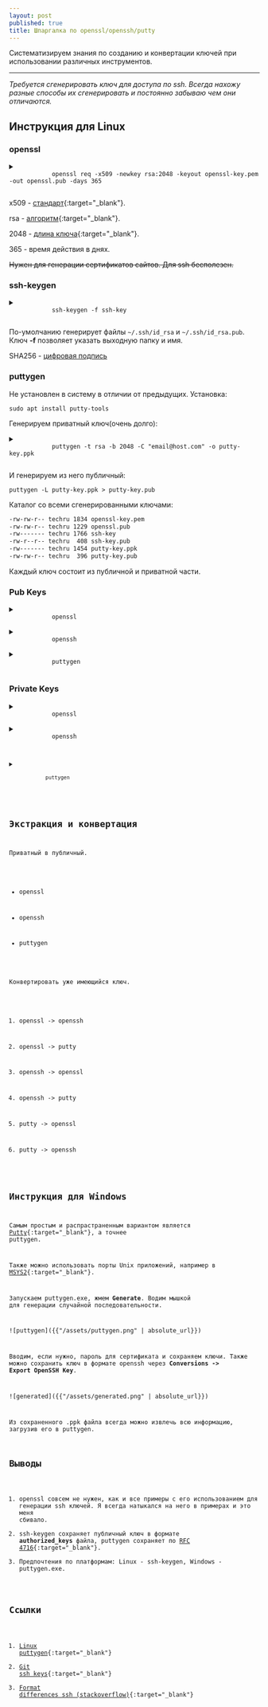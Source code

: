 ```yaml
---
layout: post
published: true
title: Шпаргалка по openssl/openssh/putty
---
```


Систематизируем знания по созданию и конвертации ключей при использовании различных инструментов.

------
*Требуется сгенерировать ключ для доступа по ssh. Всегда нахожу разные способы их сгенерировать и постоянно забываю чем они отличаются.*

## Инструкция для Linux

### openssl

<details>
    <summary>
        <code class="highlighter-rouge">
            openssl req -x509 -newkey rsa:2048 -keyout openssl-key.pem -out openssl.pub -days 365
        </code>
    </summary>
    <pre class="highlight">
        <code>
            Generating a 2048 bit RSA private key...............+++
            ..........................................+++
            writing new private key to 'openssl-key.pem'
            Enter PEM pass phrase:
            Verifying - Enter PEM pass phrase:
            -----
            You are about to be asked to enter information that will be incorporated
            into your certificate request.What you are about to enter is what is called a Distinguished Name or a DN.There are quite a few fields but you can leave some blankFor some fields there will be a default value,
            If you enter '.', the field will be left blank.
            -----
            Country Name (2 letter code) [AU]:
            State or Province Name (full name) [Some-State]:
            Locality Name (eg, city) []:
            Organization Name (eg, company) [Internet Widgits Pty Ltd]:
            Organizational Unit Name (eg, section) []:
            Common Name (e.g. server FQDN or YOUR name) []:
            Email Address []:
        </code>
    </pre>
</details>

x509 - [стандарт](https://ru.wikipedia.org/wiki/X.509){:target="_blank"}.

rsa - [алгоритм](https://ru.wikipedia.org/wiki/RSA){:target="_blank"}.

2048 - [длина ключа](https://ru.wikipedia.org/wiki/Ключ_(криптография)){:target="_blank"}.

365 - время действия в днях.

~~Нужен для генерации сертификатов сайтов. Для ssh бесполезен.~~

### ssh-keygen

<details>
    <summary>
        <code class="highlighter-rouge">
            ssh-keygen -f ssh-key
        </code>
    </summary>
    <pre class="highlight">
        <code>
            Enter passphrase (empty for no passphrase):
            Enter same passphrase again:
            Your identification has been saved in ./ssh-key.
            Your public key has been saved in ./ssh-key.pub.
            The key fingerprint is:
            SHA256:Aexx4t1BfpFvMkPaOrhBPjt7n7qkNHh6clfkm53eEpg techru@techru-GA-770TA-UD3
            The key's randomart image is:
            +---[RSA 2048]----+
            |     ..  .. ..   |
            |      +.... o.   |
            |     o =...=..   |
            |      o o.o.* o  |
            |       oS. + B   |
            |       .= o E .  |
            |      . +=.o + o |
            |      .+*+o o.+. |
            |      .+o=o+o....|
            +----[SHA256]-----+
        </code>
    </pre>
</details>

По-умолчанию генерирует файлы `~/.ssh/id_rsa` и `~/.ssh/id_rsa.pub`. Ключ **-f** позволяет указать выходную папку и имя.

SHA256 - [цифровая подпись](https://ru.wikipedia.org/wiki/SHA-2)

### puttygen

Не установлен в систему в отличии от предыдущих. Установка:

```sudo apt install putty-tools```

Генерируем приватный ключ(очень долго):

<details>
    <summary>
        <code class="highlighter-rouge">
            puttygen -t rsa -b 2048 -C "email@host.com" -o putty-key.ppk
        </code>
    </summary>
    <pre class="highlight">
        <code>
            ++++++++++++++++++++++++++++++++++
            ++++
            +++++
            Enter passphrase to save key:
            Re-enter passphrase to verify:
        </code>
    </pre>
</details>

И генерируем из него публичный:

`puttygen -L putty-key.ppk > putty-key.pub`

Каталог со всеми сгенерированными ключами:

```bash
-rw-rw-r-- techru 1834 openssl-key.pem
-rw-rw-r-- techru 1229 openssl.pub
-rw------- techru 1766 ssh-key
-rw-r--r-- techru  408 ssh-key.pub
-rw------- techru 1454 putty-key.ppk
-rw-rw-r-- techru  396 putty-key.pub
```

Каждый ключ состоит из публичной и приватной части.

### Pub Keys
<details>
    <summary>
        <code class="highlighter-rouge">
            openssl
        </code>
    </summary>
    <pre class="highlight">
        <code>
            -----BEGIN CERTIFICATE-----
            MIIDXTCCAkWgAwIBAgIJAOLR38z/XBbcMA0GCSqGSIb3DQEBCwUAMEUxCzAJBgNV
            BAYTAkFVMRMwEQYDVQQIDApTb21lLVN0YXRlMSEwHwYDVQQKDBhJbnRlcm5ldCBX
            aWRnaXRzIFB0eSBMdGQwHhcNMTgwMzI3MTAzMzAwWhcNMTkwMzI3MTAzMzAwWjBF
            MQswCQYDVQQGEwJBVTETMBEGA1UECAwKU29tZS1TdGF0ZTEhMB8GA1UECgwYSW50
            ZXJuZXQgV2lkZ2l0cyBQdHkgTHRkMIIBIjANBgkqhkiG9w0BAQEFAAOCAQ8AMIIB
            CgKCAQEAx6QribExQCj56L5ME6hhZat60DehQ+3v4/84d8/9yPbVBdQm6/DMIk0g
            vpToGxqgZHbL2LuFpu8oF7Z2W+BExWwpZ6uLpahFVQ7WapNJDs2y8LwLQ9eB/HID
            IlTiafW31vG/RTz8mrRJDBj6D1tDEKCXO0ioOi1WW7hxsZjts6nzDOGordubmlpg
            CT6eR1t4/kQbFE6kvq0fqWHd81jFMhCoCok65o2Vc2GbFf4ol+/EcHbXVXVUOuu5
            MxKWcNkcd0QQqCZWddUIPTbHlCCHJRDlovBZ62cMcEMAGujH1u0CXu8RAlZfCBpO
            8DB8AhuLxXbTlPhkAyeTDwG/DJpD3QIDAQABo1AwTjAdBgNVHQ4EFgQUsrXkYnag
            ioktq8uY3FzCASCbFSUwHwYDVR0jBBgwFoAUsrXkYnagioktq8uY3FzCASCbFSUw
            DAYDVR0TBAUwAwEB/zANBgkqhkiG9w0BAQsFAAOCAQEAJNsV75qsLTN5lFjevUTm
            q4BCvvY89t7l1ck0CuCws/JIP5F/Hp6rjthf50HQZaLyv6q058KUsA1jfU9/yo1O
            O4qLl+tNCLUGn6h/ielMf3yuPGToMn9FlFIoMv/LPBAKC4JRG3ftxnC3AKFaDATU
            tg3/IgKC6H6+TnCG65wGHXO0oS6ke8VD/uOQ4B5uzShOLqUdDXIMrcpcO7UcyeNv
            ZhrkN90LnVi5FVFo58h1TUpoapkfTr72UQ+DcF4Oj2GvHSuMT5OnBZEvu/U1tUGs
            jCxx+JzumByKk59sXUd1/8QDBZNPRlEuAlpb5Gz6pwXq1r5Ru5+1Tqscxkb3jTne
            SA==
            -----END CERTIFICATE-----
        </code>
    </pre>
</details>

<details>
    <summary>
        <code class="highlighter-rouge">
            openssh
        </code>
    </summary>
    <pre class="highlight">
        <code>
            ssh-rsa AAAAB3NzaC1yc2EAAAADAQABAAABAQC4vf1NReESnbYBW7OSKQgE4WI6ZLoKXhQNfcC+eHxmFXXv8E8wYB/0KaKG9yhouDeX+uFeM6XA09lhF8Ju6B8AGsB+ZAc8hQyEHm8ryywAJ+CQAadcpy0w1gf43yLPnUwKhn59WagFMM+Wj60k2jOFAPxnXBqQINkLqqWwUx8otqPgWFOZ5fLt55aT6BjupoUqFZeeeooKH/B+W7GrEteqgjalAVTuRPwCmHfFlINjGweqEbK5vsPzBikrUoO0MuYV9Sj3Vv/XBE96RWz1qrxzLrSrC44+ZsTKgskYuxLs7OBo1ywm+0PHvfty0u9HccIm9mJ7LxKj5xcDmknMCTpb TECHRUMAIN@TECHRUMAIN-PC
        </code>
    </pre>
</details>

<details>
    <summary>
        <code class="highlighter-rouge">
            puttygen
        </code>
    </summary>
    <pre class="highlight">
        <code>
            ---- BEGIN SSH2 PUBLIC KEY ----
            Comment: "rsa-key-20180326"
            AAAAB3NzaC1yc2EAAAABJQAAAQEA50+HtIazHOMaAcL6mxy/6uewc2SYGt1EMRAQ
            1J70l7PXyJbmKEjqfCh4EuFWAT6bCz3X01JIaoQXpZXTziPkGvKi4GEdTsELBbHm
            xyuCnfidkBf/OryGGmKkR6xkeNZXlx2Cn3pw/p63ApJ0k2f7xg7cJgWZUElBQMsr
            nTsEWvjwUZg/IfIFQEnDRgrBBsr50Rp5EsZiDsYmXCtY6of8G31EUag3FNMeL7nm
            mCKVwbe7w8+G9P1WPEIDuYPQyEe1vMZBgV/YnLWSEOgYhH1UpeH517s+H89tFj14
            KzUcJPsv362bhbAYCJHwXZ+WW3Vlbi7+bmPc2PnTAR4Hi9EoyQ==
            ---- END SSH2 PUBLIC KEY ----
        </code>
    </pre>
</details>

### Private Keys
<details>
    <summary>
        <code class="highlighter-rouge">
            openssl
        </code>
    </summary>
    <pre class="highlight">
        <code>
            -----BEGIN ENCRYPTED PRIVATE KEY-----
            MIIFDjBABgkqhkiG9w0BBQ0wMzAbBgkqhkiG9w0BBQwwDgQI0RCKc9hI0wMCAggA
            MBQGCCqGSIb3DQMHBAgViWCmkUP9LgSCBMgBoAfNCPp6XTsiYuIKZ3RguA2ac2cT
            qu8m+Hp7POhGQw8tiOY1RbwYWQd88tlWPrwolIjrFramUA9JeVwVkXeiLxZYt/QE
            Haj2Gh67zhBhgLT5lY+Iej/Rh4fhhzaINmm8Pg4kRghWLpBw5w+hx5aOkxONx9YU
            PHJK4qYG/zkMgM9YVDG020ELh78HGGVek3zH5HWboPgmMpYv+JL0GWR4+UW4P2ag
            tNfGRFsUaSuAncHF60zOMtkSgTw5uQqeURWwcRfwof+pnpJXvNmbPcMblEiPEB8y
            StVJIhMf6OblYPRkLFowlNbF0yGQ2dcILJR+j3Lp3VBbbMGNLwtcTqQQkpHP+Du6
            RA2FH8hCkJtPh67sooCitcoTCSQUCIHH7th9xyxjaP4GFJLyr1RpTDea0q6/jUno
            7Qyn/uG0cUviP8W2dU/+BW7X9g5D6BTJFrhS9mq32/nzQYpUSlBZQGTQcYXwRw4L
            se6WkKWVKYGJzqJY8qkGxGrTIfHzBXGb3RFEA32OGVyEExOW3O5/gXPVGpu0jmq5
            XiGXS+G0qFYo8eOoEHQX4TYrArL9MbCvQVAudOp8dAdtEtM3kEUcBUGB0w6HRT2A
            a/+RaWO7K1BnYQOyEN3OPHUr6kIPk9r6vfrnM7qopDYaMsNr1enK0mkY98eET0OV
            ii9qxKBq/61aKiv4nR7xwCGm24iwrIL1CV2tmsj0B1TInICTuAWyFGzFI+yBy7ft
            mJ5bO7tN+zQvMzlcIqhxuAc+QU/UKBgaqKE+AR6LpzxkAzJbPIZUlSXLdqSNx1xQ
            M7aauaLUYbaTKYngIk2tfyz7ltUGASNNAGN1rSoXnoIED0AtKhZBVmiFVBwcbN4V
            wMB6/i2/BhbTJ6aiky7RsfNiohMCFUulLEPaCeV2F2caBcRzf7umcDYSCxk025NS
            IjTPLGakkFTOQpVzus9e3CkOXC+f0JjZYsBUUEqtEVm+4VIny73zhOyCCS5NqrsP
            j85mf5fV0C8t+qN8xXTT9vMVU8RBMZxeBYAalM3Hgflr5pRhVcbrX2NPoRYJ7KVp
            xnw8IrM+ZFnabhO8kxjJESSgiXUMPD2mGy2SobDPHCgPNnS0kqrhXdvPL/IP23js
            5l4vcmOzOOHyXCwgXjOuvryjFx7V1RjeTHeEEv2n1ss7pQBKX6hL3NzKTaH9EXQK
            fzJYd73ZERgntBqBWKdzQuOMTF4W9+MNpD6uw7eytnMD7NegTCri/TWHnHy8vbfp
            VyDANTu9eXjeL0jlAVypDF7nz2MEosv+08MHBVndQAdwJQQAzoNMspZ8GFJ/FmjJ
            SEwUHLzUtTpZdWTmOmhB/iMpE6mDV16UwKuSBkJwJHX3IzJRunaQaWrkoAPloc5F
            utjcJSckKBngwoy8b+zrm3/Tphrtc/xf0KSUYVaMagLnJ32sjQ7wmIw72CpYBCwl
            wuzIAFlUI7fta0r0KG7UN/CuPx6P8ITIER145c/RhE0E0YvBfZHRRap285wUcKEm
            bvxDsGhhmFzXhhpSeqd+2LTTHbdBwDAJpWRubp4qJEJDhmXQxvu8tuCfHpgqGdAa
            e5YUwh8qDd9UjQOCstjjuDHIW3BZXfplPBdcvkCsNjYKNwoWbIBZWzwzrcT/t9fC
            81c=
            -----END ENCRYPTED PRIVATE KEY-----
        </code>
    </pre>
</details>

<details>
    <summary>
        <code class="highlighter-rouge">
            openssh
        </code>
    </summary>
    <pre class="highlight">
        <code>
            -----BEGIN RSA PRIVATE KEY-----
            Proc-Type: 4,ENCRYPTED
            DEK-Info: AES-128-CBC,995042B2BD09CBF0EEFB8880F3A26548

            FZ/uxWAb58oEjXdbBvYSUwUgpITYxHdhiStyM531MVyV59xyBCZWm2b5lGRPyMTi
            4tySmqTkALa4Ql3x0/pXb7JECfhEM+QhdWrQIcVu/lNNq+hWRORS1D3qL6g7acrE
            bTc/UnTu1CuVzYchASKDpYFVnP1vkuxmqWs3Q3v73JBi2nN99QxAtSLa8icAlPyD
            b72s8FIKB0TvRveguf4IAek2In2snpjuOZGJvpXkRfmEk3T+gGPCS2ylXIjVfCFD
            Z/vulucNRkXpTQbl70D/1GOILb4oG93dVRhLPAAcvRTCuTtQXsUOijOw5cN/ruF2
            2sgjbC5j7gEcUabf62RR9mV4KCT4lFwaDJJVS1q5SGl/W0ie+sSinrh1U/Zq58gR
            IbjYcibCTm/OyAbXZxT5l+R0G83PLva/dKI0bjx/lTmuFCGlLZ1VxUQHKWSkVSfr
            dP125mN/lCJYYh3bPFgnyNrunr1f+roQdwpLB3kMh7CdMZc/jL/gKdwEfmegtBlV
            fm/GhEQhjlDdeJIoLuu45cmqJgv8jTdDHRwZiJE4ovxP1ak+/aGuTnP7KuOlRLD8
            d7Oex8AWDLuE/jt9WorKmObgi/xoWWxPvsB4LbMjoRSbKC5aJdVRRzST6UU5AubZ
            nqJTfCQkFagft7yRgH4v4keA1Q6qhpBLApPObqSmat010C+FKuQKS0KvV5wlPxbX
            QVJvE4yat4fB5Ght4XbL9Cn4BR4TSWn1Dhlgy+zFzknfV9Zyx8bkbmERtdKrHT4G
            QN5Ch1LJOZ0jqrAu2zR+vi13NbghXrJd2I50BMWv1+Cu3K+GTnhysJ2WpiC6UnlO
            8n3ggtshu593VqvvCggMA8Uh1T0eVvQ8b4x+uQq8V1urhj4Tc+XZS18VBlLQXf6d
            6hpxyvMkw97PvaIdmmmwn1rDlYH25Z1sKMCCCrAmLUiukRsVwFUOYpkRu7kjR4jo
            rxBvBUgLvBvIY2NOpPnRkFvZRSyQYpW3rI/YF6bVWUU3mz7XJPwZHb9De29giL92
            h1JQycgO/8ItyXzIDIuHaSKibM5EIkIQDwHbC9jDxIb4lhoz54A5mZHVyHe+1tnU
            N2Tpj4lj2Vbyux5h9AuPd8Z8DOzVpTuMVirO9/EIkhCzBF8zpVqHkvzR5qfuY1iO
            LPE/tBm3jx756/kGSYnN1CwZPf3V96dVQzsgPkXSlPiz6ClDg3fmd+zqyCBI8PcA
            B/kxnjVhcfxPSZcmgwy6yVqvqIW+EDPycDeExuxtci/siP+/o+KMs/C6UH9PwFHe
            T5l3CJ3BbfZIEzhWhNzTVAyetWPwXjaUAEXUN+liRJv0qdGXOatXP//4KxuKjCRV
            CsjED8QuMLlALZbBM0hy9w+Ms4fbANB2AmJPoRmgXIUURAD7s3gjLlCyfpMo75/Y
            QX5JPyKgPbNxf7NT9GJXXgJpKeBGECEvCpqn0H/6lEKlnTw0fun/zaiYR3YQ/src
            8yc/G8JZyEVMtEc7DBQkjso/zOIjrAUzTr0kmXUF8ie8/4mjxCbGuSed/aHpvDLX
            MqfF1dWOSxtjGXOL3vSrnlX0OE3nD9W90IoVAvH7qkEf+XGtVIBbZF307aY/lPIz
            -----END RSA PRIVATE KEY-----
        </code>
    </pre>
</details>

<details>
    <summary>
        <code class="highlighter-rouge">
            puttygen
        </code>
    </summary>
    <pre class="highlight">
        <code>
            PuTTY-User-Key-File-2: ssh-rsa
            Encryption: aes256-cbc
            Comment: rsa-key-20180326
            Public-Lines: 6
            AAAAB3NzaC1yc2EAAAABJQAAAQEA50+HtIazHOMaAcL6mxy/6uewc2SYGt1EMRAQ
            1J70l7PXyJbmKEjqfCh4EuFWAT6bCz3X01JIaoQXpZXTziPkGvKi4GEdTsELBbHm
            xyuCnfidkBf/OryGGmKkR6xkeNZXlx2Cn3pw/p63ApJ0k2f7xg7cJgWZUElBQMsr
            nTsEWvjwUZg/IfIFQEnDRgrBBsr50Rp5EsZiDsYmXCtY6of8G31EUag3FNMeL7nm
            mCKVwbe7w8+G9P1WPEIDuYPQyEe1vMZBgV/YnLWSEOgYhH1UpeH517s+H89tFj14
            KzUcJPsv362bhbAYCJHwXZ+WW3Vlbi7+bmPc2PnTAR4Hi9EoyQ==
            Private-Lines: 14
            XwyAR+efYjhDLZUdSwRExVKzacLMg5wwywvTndwUPh3WeqXcCujtWIrKFH3SpSEH
            iIUIt9AurgPmyBx5sGX9DBS3QaIFhG0ZIc3TZOA+E5BQO+C2m0/iKztSSbLUsDsn
            HGlD3b+3N3SPRorkkg3x0wOMYdAATBBizEp4Sz9/N8CCHwtBCB5/+MqWOVGx48D7
            J1sWOnh190qJn75ry+eBFgzTsQDLAyVfp0zUcjtnJHrVXtoylPR4Bhp42B+uomm4
            CBhTnbeH9v+6j+YsRlTMJ7Hj0auFH6v7mTeQ+LAhJd66pdawNr56YASW76N1BWuX
            b+g0KS/h7W8JAzcDYhzVLP9zXZ+5W2ki7lNv5SKwJ23ssTzZjGlQIZwbxMotWmOL
            I6KS0WwTeauMwvgYetizXKqcT9pKKzmYpwP9RaM/5eT4SH5UzmASJDWe/rW72Jb5
            Ov3nWsSPsS/Gi6ttNYhRnV0djAG+cR/3OrQYwuFSeyD1U/uH9PkinQQjOwjuPjvK
            NdhVWmcRqO53D2pADs8//ZubbonCERwqkeXpDI0ewduqVb3lWJYrvm1RvV5NuHHC
            vUoyxLO8h8bMcFow3/meYPN2+MpYFRxavG33zwi8dtufH0ZgUBmZ24NusDEe0qKd
            QQiUeiCcrfqwEWYdITSVCZyE8XKkyMuAsdsWdn/59bTJK0C6HtQjjEzTRbliwH26
            3aR1u0fftdIFZwHN8drsvJhehBG0WbiwpWVgyx5yK08+2aqJD9rAD+JBweO8ARiZ
            dE4Wn/sqMfCZbpkZnyG0iOkvGkiskN+LQU6XoOzOqacHsf2Q7qtpLgn6zWYCJfLI
            car9Ln6mVKCsWrgU/uiiX9tVCnX1QD6bIAyQgIFV5Z8gzX7aXLt8PhSqO1K+6MVE
            Private-MAC: 7673f1a69909796dbfe24cd8960ca7bf83c6f453
        </code>
    </pre>
</details>

## Экстракция и конвертация

Приватный в публичный.

* openssl

* openssh

* puttygen

Конвертировать уже имеющийся ключ.

1. openssl -> openssh

2. openssl -> putty

3. openssh -> openssl

4. openssh -> putty

5. putty -> openssl

6. putty -> openssh

## Инструкция для Windows

Самым простым и распрастраненным вариантом является [Putty](https://www.putty.org/){:target="_blank"}, а точнее puttygen. 

Также можно использовать порты Unix приложений, например в [MSYS2](https://www.msys2.org/){:target="_blank"}.

Запускаем puttygen.exe, жмем **Generate**. Водим мышкой для генерации случайной последовательности.

![puttygen]({{"/assets/puttygen.png" | absolute_url}})

Вводим, если нужно, пароль для сертификата и сохраняем ключи. Также можно сохранить ключ в формате openssh через **Conversions -> Export OpenSSH Key**.

![generated]({{"/assets/generated.png" | absolute_url}})

Из сохраненного .ppk файла всегда можно извлечь всю информацию, загрузив его в puttygen.

## Выводы
1. openssl совсем не нужен, как и все примеры с его использованием для генерации ssh ключей. Я всегда натыкался на него в примерах и это меня сбивало.
2. ssh-keygen сохраняет публичный ключ в формате **authorized_keys** файла, puttygen сохраняет по [RFC 4716](https://tools.ietf.org/html/rfc4716#section-3){:target="_blank"}.
3. Предпочтения по платформам: Linux - ssh-keygen, Windows - puttygen.exe.

## Ссылки
1. [Linux puttygen](https://www.ssh.com/ssh/putty/linux/puttygen){:target="_blank"}
2. [Git ssh keys](https://help.github.com/articles/generating-a-new-ssh-key-and-adding-it-to-the-ssh-agent/#platform-linux){:target="_blank"}
3. [Format differences ssh (stackoverflow)](https://stackoverflow.com/questions/42863913/key-load-public-invalid-format){:target="_blank"}